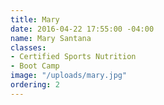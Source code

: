 ```yaml
---
title: Mary
date: 2016-04-22 17:55:00 -04:00
name: Mary Santana
classes:
- Certified Sports Nutrition
- Boot Camp
image: "/uploads/mary.jpg"
ordering: 2
---
```


